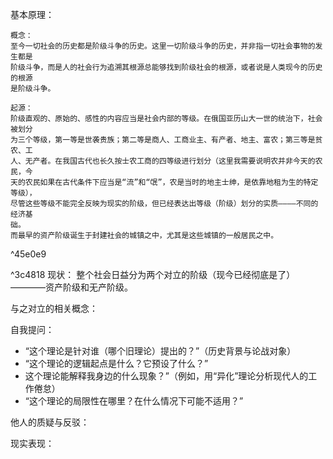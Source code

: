 

基本原理：

	概念：
	至今一切社会的历史都是阶级斗争的历史。这里一切阶级斗争的历史，并非指一切社会事物的发生都是
	阶级斗争，而是人的社会行为追溯其根源总能够找到阶级社会的根源，或者说是人类现今的历史的根源
	是阶级斗争。

	起源：
	阶级直观的、原始的、感性的内容应当是社会内部的等级。在俄国亚历山大一世的统治下，社会被划分
	为三个等级，第一等是世袭贵族；第二等是商人、工商业主、有产者、地主、富农；第三等是贫农、工
	人、无产者。在我国古代也长久按士农工商的四等级进行划分（这里我需要说明农并非今天的农民，今
	天的农民如果在古代条件下应当是“流”和“氓”，农是当时的地主士绅，是依靠地租为生的特定等级），
	尽管这些等级不能完全反映为现实的阶级，但已经表达出等级（阶级）划分的实质————不同的经济基
	础。
	而最早的资产阶级诞生于封建社会的城镇之中，尤其是这些城镇的一般居民之中。

^45e0e9

^3c4818
	现状：
	整个社会日益分为两个对立的阶级（现今已经彻底是了）————资产阶级和无产阶级。
	


与之对立的相关概念：

自我提问：
* “这个理论是针对谁（哪个旧理论）提出的？”（历史背景与论战对象）
* “这个理论的逻辑起点是什么？它预设了什么？”
* 这个理论能解释我身边的什么现象？”（例如，用“异化”理论分析现代人的工作倦怠）
* “这个理论的局限性在哪里？在什么情况下可能不适用？”

他人的质疑与反驳：

现实表现：